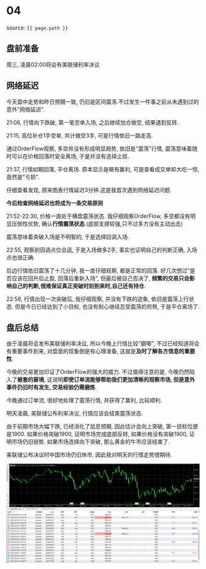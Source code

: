 # 04

source: `{{ page.path }}`

## 盘前准备

周三, 凌晨02:00将会有美联储利率决议

## 网络延迟

今天盘中走势和昨日预期一致, 仍旧是区间震荡.不过发生一件事之前从未遇到过的意外"网络延迟".

21:08, 行情向下跌破, 第一笔空单入场, 之后继续加仓做空, 结果遇到反转.

21:15, 高位补仓1手空单, 共计做空3手, 可是行情依旧一路走高.

通过OrderFlow观察, 多空并没有形成明显趋势, 依旧是"震荡"行情, 震荡意味着随时可以在价格回落时安全离场, 于是并没有选择止损.

21:37, 行情如期回落, 平仓离场. 原本显示是略有赢利, 可是查看成交单却大吃一惊, 竟然是"亏损".

仔细查看发现, 原来图表行情延迟3分钟.这是我首次遇到网络延迟问题.

**今后检查网络延迟也将成为一条交易原则**

21:52-22:30, 价格一直处于横盘震荡状态. 我仔细观察OrderFlow, 多空都没有明显压倒性优势, 确认**行情震荡状态**.(底部支撑较强,只不过多方没有主动出击)

震荡意味着突破入场是不明智的, 于是选择回调入场.

22:55, 观察到回调点位合适, 于是入场做多2手, 事实也证明自己的判断正确, 入场点也很正确.

后边行情依旧震荡了十几分钟, 我一直仔细观察, 都是正常的回落. 好几次想过"是否应该在回升后止盈, 回落后重新入场", 但最后被自己否决了, **频繁的交易只会影响自己的判断,很难保证真正突破时刻到来时,自己还有持仓**.

22:58, 行情出现一次突破后, 我仔细观察, 并没有下跌的迹象, 依旧是震荡上行状态. 但是今日已经达到了小目标, 也没有耐心继续忍受震荡的煎熬, 于是平仓离场了.

## 盘后总结

由于凌晨将会发布美联储利率决议, 所以今晚上行情比较"磨唧", 不过已经知道将会有重要事件到来, 对盘面的现象倒是有心理准备, 这就是**及时了解各方信息的重要性**.

今晚的交易更加印证了OrderFlow的强大的威力. 不过值得注意的是, 今晚仍然陷入了**被套的窘境**, 这说明**即使订单流能够帮助我们更加清晰的观察市场, 但是意外事件仍旧时有发生, 交易经验仍需磨炼**.

今晚通过订单流, 很好地处理了震荡行情, 并获得了赢利, 比较顺利.

明天凌晨, 美联储公布利率决议, 行情应该会结束震荡状态.

由于前期市场大幅下跌, 已经消化了加息预期, 因此估计会向上突破, 第一目标位便是1900. 如果价格突破1900, 证明市场完成底部反转, 如果价格没有突破1900, 证明市场仍旧弱势. 如果市场选择向下突破, 那么黄金的牛市应该结束了.

美联储公布决议时中国市场仍旧休市, 因此我对明天的行情走势很期待.

![](../../../assets/images/QuotationRecord/20220504.png)